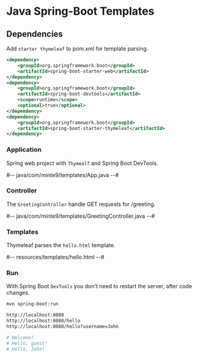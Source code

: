 # Java Spring-Boot Templates

## Dependencies

Add `starter thymeleaf` to pom.xml for template parsing.

~~~xml
<dependency>
    <groupId>org.springframework.boot</groupId>
    <artifactId>spring-boot-starter-web</artifactId>
</dependency>
<dependency>
    <groupId>org.springframework.boot</groupId>
    <artifactId>spring-boot-devtools</artifactId>
    <scope>runtime</scope>
    <optional>true</optional>
</dependency>
<dependency>
    <groupId>org.springframework.boot</groupId>
    <artifactId>spring-boot-starter-thymeleaf</artifactId>
</dependency>
~~~

### Application

Spring web project with `Thymealf` and Spring Boot DevTools. 

#-- java/com/minte9/templates/App.java --#

### Controller

The `GreetingController` handle GET requests for /greeting.

#-- java/com/minte9/templates/GreetingController.java --#


### Templates

Thymeleaf parses the `hello.html` template.

#-- resources/templates/hello.html --#


### Run

With Spring Boot `DevTools` you don't need to restart the server, after code changes.

~~~sh
mvn spring-boot:run

http://localhost:8080
http://localhost:8080/hello
http://localhost:8080/hello?username=John

# Welcome!
# Hello, guest!
# Hello, John!
~~~